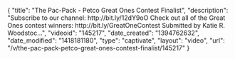{
    "title": "The Pac-Pack - Petco Great Ones Contest Finalist",
    "description": "Subscribe to our channel: http:\/\/bit.ly\/12dY9oO Check out all of the Great Ones contest winners: http:\/\/bit.ly\/GreatOneContest Submitted by Katie R. Woodstoc...",
    "videoid": "145217",
    "date_created": "1394762632",
    "date_modified": "1418181180",
    "type": "captivate",
    "layout": "video",
    "url": "\/v\/the-pac-pack-petco-great-ones-contest-finalist\/145217"
}